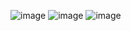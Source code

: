 ![image](https://github.com/user-attachments/assets/a74cdc31-bcb9-4664-85e6-51cdbf545f84)
![image](https://github.com/user-attachments/assets/7901bd5a-cebc-4443-a34d-b3711361cef8)
![image](https://github.com/user-attachments/assets/7270340b-77df-44ba-b6f5-fd6b7292979c)
